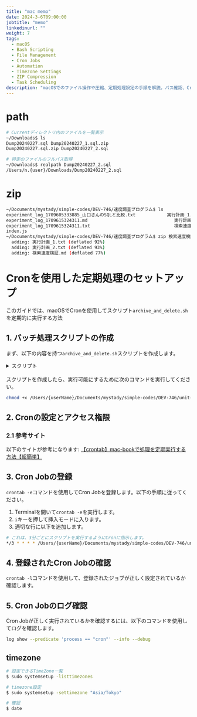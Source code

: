 ```yaml
---
title: "mac memo"
date: 2024-3-6T09:00:00
jobtitle: "memo"
linkedinurl: ""
weight: 7
tags:
  - macOS
  - Bash Scripting
  - File Management
  - Cron Jobs
  - Automation
  - Timezone Settings
  - ZIP Compression
  - Task Scheduling
description: "macOSでのファイル操作や圧縮、定期処理設定の手順を解説。パス確認、Cronを使用したスクリプト実行、タイムゾーン設定など、日常の作業を効率化する方法を紹介します。"
---
```



# path

```bash
# Currentディレクトリ内のファイルを一覧表示
~/Downloads$ ls
Dump20240227.sql Dump20240227_1.sql.zip
Dump20240227.sql.zip Dump20240227_2.sql

# 特定のファイルのフルパス取得
~/Downloads$ realpath Dump20240227_2.sql
/Users/n.{user}/Downloads/Dump20240227_2.sql
```

# zip

```bash
~/Documents/mystady/simple-codes/DEV-746/速度調査プログラム$ ls
experiment_log_1709605333885_山口さんのSQLと比較.txt            実行計画_1.txt
experiment_log_1709615324311.md                                 実行計画_2.txt
experiment_log_1709615324311.txt                                検索速度検証.md
index.js
~/Documents/mystady/simple-codes/DEV-746/速度調査プログラム$ zip 検索速度検証_実行計画.zip 実行計画_1.txt  実行計画_2.txt    検索速度検証.md
  adding: 実行計画_1.txt (deflated 92%)
  adding: 実行計画_2.txt (deflated 93%)
  adding: 検索速度検証.md (deflated 77%)
```

# Cronを使用した定期処理のセットアップ

このガイドでは、macOSでCronを使用してスクリプト`archive_and_delete.sh`を定期的に実行する方法

## 1. バッチ処理スクリプトの作成

まず、以下の内容を持つ`archive_and_delete.sh`スクリプトを作成します。
<details markdown="1"><summary>スクリプト</summary>

```bash
#!/bin/bash

# 現在の日時を YYYYMMDD-HHMMSS 形式で取得し、変数に代入
current_datetime=$(date "+%Y%m%d-%H%M%S")

# ログディレクトリのパスを変数に代入
# ここではユーザー名を明示的に指定する必要がある（または環境変数から読み込む）
log_directory="/Users/{userName}/Documents/mystady/simple-codes/DEV-746/unit-test-log/"

# ログファイルのパスを変数に代入
log_file="${log_directory}${current_datetime}_script_log.txt"

# ログディレクトリ内の特定のパターンにマッチし、1分前以上に作成されたファイルを検索
# 対象ファイルをZIPに圧縮し、その後削除する
find "$log_directory" -name 'dev-746_searched_urls_log@*.txt' -type f -mmin +1 -print0 |
while IFS= read -r -d $'\0' file; do
    echo "Processing: $file" >> "$log_file"
    archive_path="${log_directory}${current_datetime}_archive.zip"
    if zip "$archive_path" "$file" >> "$log_file" 2>&1; then
        echo "Archived: $file" >> "$log_file"
        rm "$file" && echo "Deleted: $file" >> "$log_file"
    else
        echo "Failed to archive: $file" >> "$log_file"
    fi
done
```

</details>

<br>
スクリプトを作成したら、実行可能にするために次のコマンドを実行してください。

```bash
chmod +x /Users/{userName}/Documents/mystady/simple-codes/DEV-746/unit-test-log/archive_and_delete.sh
```

## 2. Cronの設定とアクセス権限

### 2.1 参考サイト

以下のサイトが参考になります:
[【crontab】mac-bookで処理を定期実行する方法【超簡単】](https://spreadsheep.net/%E3%80%90crontab%E3%80%91mac-book%E3%81%A7%E5%87%A6%E7%90%86%E3%82%92%E5%AE%9A%E6%9C%9F%E5%AE%9F%E8%A1%8C%E3%81%99%E3%82%8B%E6%96%B9%E6%B3%95%E3%80%90%E8%B6%85%E7%B0%A1%E5%8D%98%E3%80%91/)

## 3. Cron Jobの登録

`crontab -e`コマンドを使用してCron Jobを登録します。以下の手順に従ってください。

1. Terminalを開いて`crontab -e`を実行します。
1. `i`キーを押して挿入モードに入ります。
1. 適切な行に以下を追加します。

```bash
# これは、3分ごとにスクリプトを実行するようにCronに指示します。
*/3 * * * * /Users/{userName}/Documents/mystady/simple-codes/DEV-746/unit-test-log/archive_and_delete.sh

```

## 4. 登録されたCron Jobの確認

`crontab -l`コマンドを使用して、登録されたジョブが正しく設定されているか確認します。

## 5. Cron Jobのログ確認

Cron Jobが正しく実行されているかを確認するには、以下のコマンドを使用してログを確認します。

```bash
log show --predicate 'process == "cron"' --info --debug
```

## timezone

```bash
# 設定できるTimeZone一覧
$ sudo systemsetup -listtimezones

# timezone設定
$ sudo systemsetup -settimezone "Asia/Tokyo"

# 確認
$ date
```
